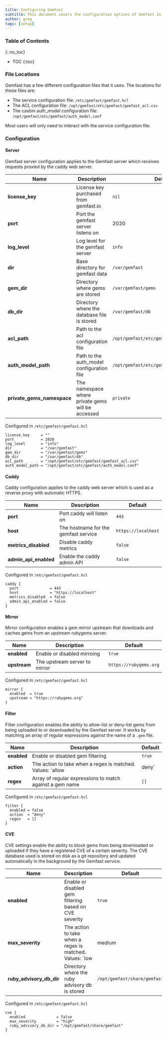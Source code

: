 ```yaml
---
title: Configuring Gemfast
subtitle: This document covers the configuration options of Gemfast in depth.
author: greg
tags: [setup]
---
```


### Table of Contents
{:.no_toc}
* TOC
{:toc}

### File Locations

Gemfast has a few different configuration files that it uses. The locations for these files are:

* The service configuration file: `/etc/gemfast/gemfast.hcl`
* The ACL configuration file: `/opt/gemfast/etc/gemfast/gemfast_acl.csv`
* The casbin auth_model configuration file: `/opt/gemfast/etc/gemfast/auth_model.conf`

Most users will only need to interact with the service configuration file.

### Configuration

#### Server

Gemfast server configuration applies to the Gemfast server which receives requests proxied by the caddy web server.

| Name | Description | Default |
| ---  | ----------- | ------- |
| **license_key** | License key purchased from gemfast.io | `nil` |
| **port** | Port the gemfast server listens on | 2020 |
| **log_level** | Log level for the gemfast server | `info` |
| **dir** | Base directory for gemfast data | `/var/gemfast` |
| **gem_dir** | Directory where gems are stored | `/var/gemfast/gems` |
| **db_dir** | Directory where the database file is stored | `/var/gemfast/db` |
| **acl_path** | Path to the acl configuration file | `/opt/gemfast/etc/gemfast/gemfast_acl.csv` |
| **auth_model_path** | Path to the auth_model configuration file | `/opt/gemfast/etc/gemfast/auth_model.conf` |
| **private_gems_namespace** | The namespace where private gems will be accessed | `private` 

Configured in `/etc/gemfast/gemfast.hcl`

```
license_key     = ""
port            = 2020
log_level       = "info"
dir             = "/var/gemfast"
gem_dir         = "/var/gemfast/gems"
db_dir          = "/var/gemfast/db"
acl_path        = "/opt/gemfast/etc/gemfast/gemfast_acl.csv"
auth_model_path = "/opt/gemfast/etc/gemfast/auth_model.conf"
```

#### Caddy

Caddy configuration applies to the caddy web server which is used as a reverse proxy with automatic HTTPS.

| Name | Description | Default |
| ---  | ----------- | ------- |
| **port** | Port caddy will listen on | `443` |
| **host** | The hostname for the gemfast service | `https://localhost` |
| **metrics_disabled** | Disable caddy metrics | `false` |
| **admin_api_enabled** | Enable the caddy admin API | `false` |

Configured in `/etc/gemfast/gemfast.hcl`

```
caddy {
  port              = 443
  host              = "https://localhost"
  metrics_disabled  = false
  admin_api_enabled = false
}
```

#### Mirror

Mirror configuration enables a gem mirror upstream that downloads and caches gems from an upstream rubygems server.

| Name | Description | Default |
| ---  | ----------- | ------- |
| **enabled** | Enable or disabled mirroing | `true` |
| **upstream** | The upstream server to mirror | `https://rubygems.org` |

Configured in `/etc/gemfast/gemfast.hcl`

```
mirror {
  enabled  = true
  upstream = "https://rubygems.org"
}
```

#### Filter

Filter configuration enables the ability to allow-list or deny-list gems from being uploaded to or downloaded by the Gemfast server. It works by matching an array of regular expressions against the name of a `.gem` file.

| Name | Description | Default |
| ---  | ----------- | ------- |
| **enabled** | Enable or disabled gem filtering | `true` |
| **action** | The action to take when a regex is matched. Values: `allow | deny` | `deny` |
| **regex** | Array of regular expressions to match against a gem name | `[]` |

Configured in `/etc/gemfast/gemfast.hcl`

```
filter {
  enabled = false
  action  = "deny"
  regex   = []
}
```

#### CVE

CVE settings enable the ability to block gems from being downloaded or uploaded if they have a registered CVE of a certain severity. The CVE database used is stored on disk as a git repository and updated automatically in the background by the Gemfast service.

| Name | Description | Default |
| ---  | ----------- | ------- |
| **enabled** | Enable or disabled gem filtering based on CVE severity | `true` |
| **max_severity** | The action to take when a regex is matched. Values: `low | medium | high ` | `high` |
| **ruby_advisory_db_dir** | Directory where the ruby advisory db is stored | `/opt/gemfast/share/gemfast` |

Configured in `/etc/gemfast/gemfast.hcl`

```
cve {
  enabled              = false
  max_severity         = "high"
  ruby_advisory_db_dir = "/opt/gemfast/share/gemfast"
}
```